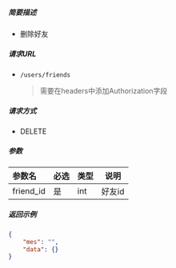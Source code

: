 ##### 简要描述

- 删除好友

##### 请求URL

- ` /users/friends `

  > 需要在headers中添加Authorization字段

##### 请求方式

- DELETE

##### 参数



| 参数名    | 必选 | 类型 | 说明   |
| :-------- | :--- | :--- | ------ |
| friend_id | 是   | int  | 好友id |

##### 返回示例 

```json
{
    "mes": "",
    "data": {}
}
```

